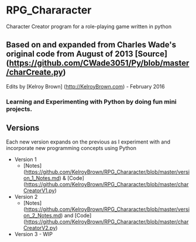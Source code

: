 # RPG_Chararacter
Character Creator program for a role-playing game written in python

## Based on and expanded from Charles Wade's original code from August of 2013 [Source] (https://github.com/CWade3051/Py/blob/master/charCreate.py)

Edits by [Kelroy Brown] (http://KelroyBrown.com) - February 2016

### Learning and Experimenting with Python by doing fun mini projects.

## Versions

Each new version expands on the previous as I experiment with and incorporate new programming concepts using Python

- Version 1
    - [Notes] (https://github.com/KelroyBrown/RPG_Chararacter/blob/master/version_1_Notes.md) & [Code] (https://github.com/KelroyBrown/RPG_Chararacter/blob/master/charCreatorV1.py)
- Version 2
    - [Notes] (https://github.com/KelroyBrown/RPG_Chararacter/blob/master/version_2_Notes.md)  and [Code] (https://github.com/KelroyBrown/RPG_Chararacter/blob/master/charCreatorV2.py)
- Version 3 - WIP

